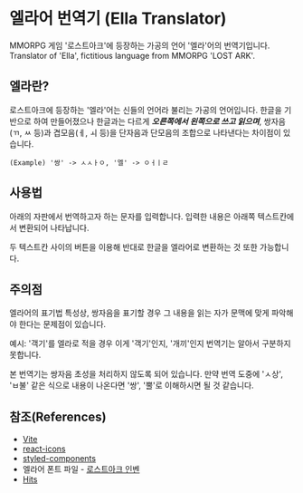 # 엘라어 번역기 (Ella Translator)

MMORPG 게임 '로스트아크'에 등장하는 가공의 언어 '엘라'어의 번역기입니다.
Translator of 'Ella', fictitious language from MMORPG 'LOST ARK'.

## 엘라란?

로스트아크에 등장하는 '엘라'어는 신들의 언어라 불리는 가공의 언어입니다. 한글을 기반으로 하여 만들어졌으나 한글과는 다르게 **_오른쪽에서 왼쪽으로 쓰고 읽으며_**, 쌍자음(ㄲ, ㅆ 등)과 겹모음(ㅔ, ㅚ 등)을 단자음과 단모음의 조합으로 나타낸다는 차이점이 있습니다.

```
(Example) '쌍' -> ㅅㅅㅏㅇ, '엘' -> ㅇㅓㅣㄹ
```

## 사용법

아래의 자판에서 번역하고자 하는 문자를 입력합니다. 입력한 내용은 아래쪽 텍스트칸에서 변환되어 나타납니다.

두 텍스트칸 사이의 버튼을 이용해 반대로 한글을 엘라어로 변환하는 것 또한 가능합니다.

## 주의점

엘라어의 표기법 특성상, 쌍자음을 표기할 경우 그 내용을 읽는 자가 문맥에 맞게 파악해야 한다는 문제점이 있습니다.

예시: '객기'를 엘라로 적을 경우 이게 '객기'인지, '개끼'인지 번역기는 알아서 구분하지 못합니다.

본 번역기는 쌍자음 초성을 처리하지 않도록 되어 있습니다. 만약 번역 도중에 'ㅅ상', 'ㅂ불' 같은 식으로 내용이 나온다면 '쌍', '뿔'로 이해하시면 될 것 같습니다.

## 참조(References)

- [Vite](https://vitejs.dev/)
- [react-icons](https://github.com/react-icons/react-icons)
- [styled-components](https://styled-components.com/)
- 엘라어 폰트 파일 - [로스트아크 인벤](https://www.inven.co.kr/board/lostark/4811/4751346)
- [Hits](https://hits.seeyoufarm.com/)
